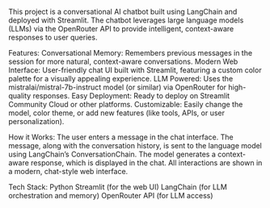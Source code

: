 This project is a conversational AI chatbot built using LangChain and deployed with Streamlit. The chatbot leverages large language models (LLMs) via the OpenRouter API to provide intelligent, context-aware responses to user queries.

Features:
Conversational Memory: Remembers previous messages in the session for more natural, context-aware conversations.
Modern Web Interface: User-friendly chat UI built with Streamlit, featuring a custom color palette for a visually appealing experience.
LLM Powered: Uses the mistralai/mistral-7b-instruct model (or similar) via OpenRouter for high-quality responses.
Easy Deployment: Ready to deploy on Streamlit Community Cloud or other platforms.
Customizable: Easily change the model, color theme, or add new features (like tools, APIs, or user personalization).

How it Works:
The user enters a message in the chat interface.
The message, along with the conversation history, is sent to the language model using LangChain’s ConversationChain.
The model generates a context-aware response, which is displayed in the chat.
All interactions are shown in a modern, chat-style web interface.

Tech Stack:
Python
Streamlit (for the web UI)
LangChain (for LLM orchestration and memory)
OpenRouter API (for LLM access)
